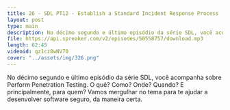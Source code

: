 ```yaml
---
title: 26 - SDL PT12 - Establish a Standard Incident Response Process 
layout: post
type: main
description: No décimo segundo e último episódio da série SDL, você acompanha sobre Perform Penetration Testing. O quê? Como? Onde? Quando? E principalmente, para quem? Vamos mergulhar no tema para te ajudar a desenvolver software seguro, da maneira certa.
file: https://api.spreaker.com/v2/episodes/50558757/download.mp3
length: 62:45
videoid: qz1cz8wNV70
cover: "../assets/img/326.png"
---
```


No décimo segundo e último episódio da série SDL, você acompanha sobre Perform Penetration Testing. O quê? Como? Onde? Quando? E principalmente, para quem? Vamos mergulhar no tema para te ajudar a desenvolver software seguro, da maneira certa.